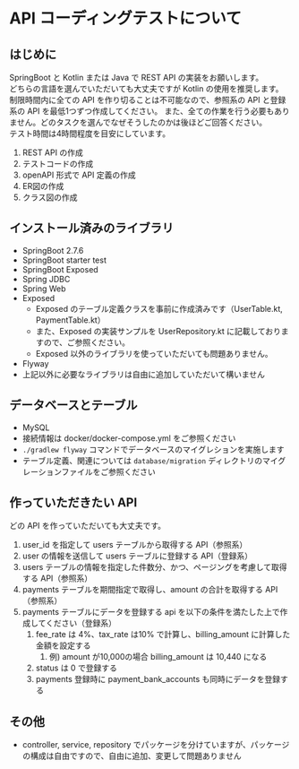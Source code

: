 # API コーディングテストについて

## はじめに

SpringBoot と Kotlin または Java で REST API の実装をお願いします。  
どちらの言語を選んでいただいても大丈夫ですが Kotlin の使用を推奨します。    
制限時間内に全ての API を作り切ることは不可能なので、参照系の API と登録系の API を最低1つずつ作成してください。
また、全ての作業を行う必要もありません。どのタスクを選んでなぜそうしたのかは後ほどご回答ください。  
テスト時間は4時間程度を目安にしています。

1. REST API の作成
2. テストコードの作成
3. openAPI 形式で API 定義の作成
4. ER図の作成
5. クラス図の作成

## インストール済みのライブラリ

- SpringBoot 2.7.6
- SpringBoot starter test
- SpringBoot Exposed
- Spring JDBC
- Spring Web
- Exposed
    - Exposed のテーブル定義クラスを事前に作成済みです（UserTable.kt, PaymentTable.kt）
    - また、Exposed の実装サンプルを UserRepository.kt に記載しておりますので、ご参照ください。
    - Exposed 以外のライブラリを使っていただいても問題ありません。
- Flyway
- 上記以外に必要なライブラリは自由に追加していただいて構いません

## データベースとテーブル

- MySQL
- 接続情報は docker/docker-compose.yml をご参照ください
- `./gradlew flyway` コマンドでデータベースのマイグレションを実施します
- テーブル定義、関連については `database/migration` ディレクトリのマイグレーションファイルをご参照ください

## 作っていただきたい API

どの API を作っていただいても大丈夫です。

1. user_id を指定して users テーブルから取得する API（参照系）
2. user の情報を送信して users テーブルに登録する API（登録系）
3. users テーブルの情報を指定した件数分、かつ、ページングを考慮して取得する API（参照系）
4. payments テーブルを期間指定で取得し、amount の合計を取得する API（参照系）
5. payments テーブルにデータを登録する api を以下の条件を満たした上で作成してください（登録系）
    1. fee_rate は 4%、tax_rate は10% で計算し、billing_amount に計算した金額を設定する
        1. 例) amount が10,000の場合 billing_amount は 10,440 になる
    2. status は 0 で登録する
    3. payments 登録時に payment_bank_accounts も同時にデータを登録する

## その他

- controller, service, repository でパッケージを分けていますが、パッケージの構成は自由ですので、自由に追加、変更して問題ありません
